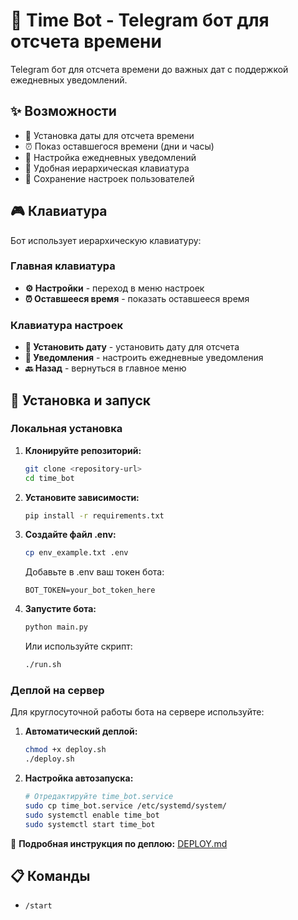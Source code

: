 # 🤖 Time Bot - Telegram бот для отсчета времени

Telegram бот для отсчета времени до важных дат с поддержкой ежедневных уведомлений.

## ✨ Возможности

- 📅 Установка даты для отсчета времени
- ⏰ Показ оставшегося времени (дни и часы)
- 🔔 Настройка ежедневных уведомлений
- 🎯 Удобная иерархическая клавиатура
- 💾 Сохранение настроек пользователей

## 🎮 Клавиатура

Бот использует иерархическую клавиатуру:

### Главная клавиатура
- **⚙️ Настройки** - переход в меню настроек
- **⏰ Оставшееся время** - показать оставшееся время

### Клавиатура настроек
- **📅 Установить дату** - установить дату для отсчета
- **🔔 Уведомления** - настроить ежедневные уведомления
- **🔙 Назад** - вернуться в главное меню

## 🚀 Установка и запуск

### Локальная установка

1. **Клонируйте репозиторий:**
   ```bash
   git clone <repository-url>
   cd time_bot
   ```

2. **Установите зависимости:**
   ```bash
   pip install -r requirements.txt
   ```

3. **Создайте файл .env:**
   ```bash
   cp env_example.txt .env
   ```
   Добавьте в .env ваш токен бота:
   ```
   BOT_TOKEN=your_bot_token_here
   ```

4. **Запустите бота:**
   ```bash
   python main.py
   ```
   Или используйте скрипт:
   ```bash
   ./run.sh
   ```

### Деплой на сервер

Для круглосуточной работы бота на сервере используйте:

1. **Автоматический деплой:**
   ```bash
   chmod +x deploy.sh
   ./deploy.sh
   ```

2. **Настройка автозапуска:**
   ```bash
   # Отредактируйте time_bot.service
   sudo cp time_bot.service /etc/systemd/system/
   sudo systemctl enable time_bot
   sudo systemctl start time_bot
   ```

📖 **Подробная инструкция по деплою:** [DEPLOY.md](DEPLOY.md)

## 📋 Команды

- `/start`
